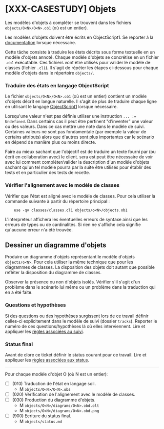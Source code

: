 # [XXX-CASESTUDY] Objets

Les modèles d'objets à compléter se trouvent dans les fichiers
``objects/O<N>/O<N>.ob1`` (où <N> est un entier).

Les modèles d'objets doivent être écrits en ObjectScript1.
Se reporter à la [documentation](https://modelscript.readthedocs.io/en/latest/scripts/objects1/index.html) lorsque nécessaire.

Cette tâche consiste à traduire les états décrits sous forme 
textuelle en un modèle d'objets annoté. Chaque modèle d'objets se 
concrétise en un fichier ``.ob1`` exécutable. Ces fichiers vont être 
utilisés pour valider le modèle de classes (fichier ``.cl1``).
Il s'agit de répéter les étapes ci-dessous pour chaque modèle d'objets
dans le répertoire ``objects/``.

### Traduire des états en langage ObjectScript

Le fichier ``objects/O<N>/O<N>.ob1`` (où <N> est un entier) 
contient un  modèle d'objets décrit en langue naturelle.
Il s'agit de plus de traduire chaque ligne en utilisant le langage 
[ObjectScript1](https://modelscript.readthedocs.io/en/latest/scripts/objects1/index.html) lorsque nécessaire.

Lorsqu'une valeur n'est pas définie utiliser une instruction
``... := Undefined``. Dans certains cas il peut être pertinent "d'inventer"
une valeur ou des valeurs. Dans ce cas mettre une note dans le modèle de suivi.
Certaines valeurs ne sont pas fondamentale (par exemple la valeur de
certains attributs) alors que d'autres sont plus importantes car le
scénario en dépend de manière plus ou moins directe.

Faire au mieux sachant que l'objectif est de traduire un texte fourni
par (ou écrit en collaboration avec) le client. sera est peut être nécessaire
de voir avec lui comment compléter/valider la description d'un modèle d'objets
sachant qu'un tel modèle pourra par la suite être utilisés pour établir
des tests et en particulier des tests de recette.

### Vérifier l'alignement avec le modèle de classes 

Vérifier que l'état est aligné avec le modèle de classes.
Pour cela utiliser la commande suivante à partir du répertoire principal :
```
    use -qv classes/classes.cl1 objects/o<N>/objects.ob1
```
L'interpreteur affichera les éventuelles erreurs de syntaxe
ainsi que les erreurs de types ou de cardinalités. Si rien ne s'affiche
cela signifie qu'aucune erreur n'a été trouvée.

## Dessiner un diagramme d'objets

Produire un diagramme d'objets représentant le modèle d'objets ``objects/o<N>``.
Pour cela utiliser la même technique que pour les diagrammes de classes.
La disposition des objets doit autant que possible refléter
la disposition du diagramme de classes. 

Observer la présence ou non d'objets isolés. Vérifier s'il s'agit d'un
problème dans le scénario lui même ou un problème dans la traduction qui en
a été faite.

### Questions et hypothèses

Si des questions ou des hypothèses surgissent lors de ce travail
définir celles-ci explicitement dans le modèle de suivi
(dossier ``tracks``). Reporter le numéro de ces questions/hypothèses
là où elles interviennent. Lire et appliquer les [règles associées au suivi](https://modelscript.readthedocs.io/en/latest/scripts/tracks/index.html#rules). 
 
### Status final

Avant de clore ce ticket définir le status courant pour ce travail. Lire et appliquer les [règles associées aux status](https://modelscript.readthedocs.io/en/latest/methods/status.html#rules).
________

Pour chaque modèle d'objet O<N> (où N est un entier):
- [ ] (010) Traduction de l'état en langage soil.
    - M ``objects/O<N>/O<N>.obs``
- [ ] (020) Vérification de l'alignement avec le modèle de classes.
- [ ] (030) Production du diagramme d'objets.
    - M ``objects/O<N>/diagrams/O<N>.obd.olt``
    - M ``objects/O<N>/diagrams/O<N>.obd.png``
- [ ] (900) Ecriture du status final.
    - M ``objects/status.md``
